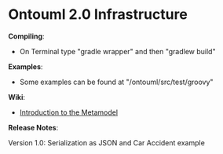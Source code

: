 # Ontouml 2.0 Infrastructure

**Compiling**: 

- On Terminal type "gradle wrapper" and then "gradlew build"

**Examples**: 

- Some examples can be found at "/ontouml/src/test/groovy"

**Wiki**: 

- [Introduction to the Metamodel](https://github.com/johnguerson/groovy-ontouml2/wiki/Metamodel-Overview)

**Release Notes**:

Version 1.0: Serialization as JSON and Car Accident example
